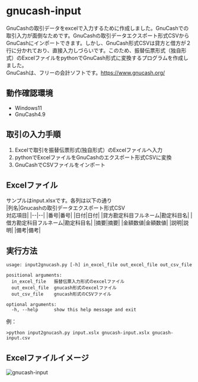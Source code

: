 # gnucash-input
GnuCashの取引データをexcelで入力するために作成しました。GnuCashでの取引入力が面倒なためです。GnuCashの取引データエクスポート形式CSVからGnuCashにインポートできます。しかし、GnuCash形式CSVは貸方と借方が２行に分かれており、直接入力しづらいです。このため、振替伝票形式（独自形式）のExcelファイルをpythonでGnuCash形式に変換するプログラムを作成しました。    
GnuCashは、フリーの会計ソフトです。https://www.gnucash.org/

## 動作確認環境
* Windows11
* GnuCash4.9

## 取引の入力手順 
1. Excelで取引を振替伝票形式(独自形式）のExcelファイルへ入力 
2. pythonでExcelファイルをGnuCashのエクスポート形式CSVに変換
3. GnuCashでCSVファイルをインポート

## Excelファイル
サンプルはinput.xlsxです。各列は以下の通り  
|列名|Gnucashの取引データエクスポート形式CSV<br>対応項目|
|--|--|
|番号|番号|
|日付|日付|
|貸方勘定科目フルネーム|勘定科目名|
|借方勘定科目フルネーム|勘定科目名|
|摘要|摘要|
|金額数値|金額数値|
|説明|説明|
|備考|備考|

## 実行方法
```
usage: input2gnucash.py [-h] in_excel_file out_excel_file out_csv_file

positional arguments:
  in_excel_file   振替伝票入力形式のexcelファイル
  out_excel_file  gnucash形式のexcelファイル
  out_csv_file    gnucash形式のCSVファイル

optional arguments:
  -h, --help      show this help message and exit
```
例：  
```
>python input2gnucash.py input.xslx gnucash-input.xslx gnucash-input.csv
```
## Excelファイルイメージ
![gnucash-input](https://user-images.githubusercontent.com/6335693/152723968-307a9e9e-4d2f-44a9-8fff-d052e8cb8b2d.png)
